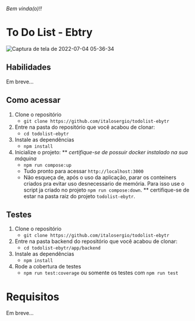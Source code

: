 _Bem vinda(o)!!_

# To Do List - Ebtry
![Captura de tela de 2022-07-04 05-36-34](https://user-images.githubusercontent.com/87591265/177116459-b2ebadc0-8cf7-4c00-9c3e-3162123477dd.png)

## Habilidades

Em breve...

## Como acessar

1. Clone o repositório
    * `git clone https://github.com/italosergio/todolist-ebytr`
2. Entre na pasta do repositório que você acabou de clonar:
    * `cd todolist-ebytr`
3. Instale as dependências
    * `npm install`
4. Inicialize o projeto:
    ** _certifique-se de possuir docker instalado na sua máquina_
    * `npm run compose:up`
    * Tudo pronto para acessar `http://localhost:3000`
    * Não esqueça de, após o uso da aplicação, parar os conteiners criados pra evitar uso desnecessario de memória. Para isso use o script ja criado no projeto `npm run compose:down`. ** certifique-se de estar na pasta raiz do projeto `todolist-ebytr`.

## Testes  

1. Clone o repositório
    * `git clone https://github.com/italosergio/todolist-ebytr`
2. Entre na pasta backend do repositório que você acabou de clonar:
    * `cd todolist-ebytr/app/backend`
3. Instale as dependências
    * `npm install`
4. Rode a cobertura de testes
    * `npm run test:coverage` ou somente os testes com `npm run test`

# Requisitos 

Em breve...
